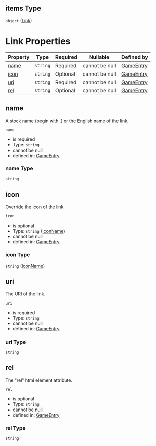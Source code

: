 ## items Type

`object` ([Link](game-properties-links-link.md))

# Link Properties

| Property      | Type     | Required | Nullable       | Defined by                                                                                                         |
| :------------ | -------- | -------- | -------------- | :----------------------------------------------------------------------------------------------------------------- |
| [name](#name) | `string` | Required | cannot be null | [GameEntry](game-properties-links-link-properties-name.md "undefined#/properties/links/items/properties/name")     |
| [icon](#icon) | `string` | Optional | cannot be null | [GameEntry](game-properties-links-link-properties-iconname.md "undefined#/properties/links/items/properties/icon") |
| [uri](#uri)   | `string` | Required | cannot be null | [GameEntry](game-properties-links-link-properties-uri.md "undefined#/properties/links/items/properties/uri")       |
| [rel](#rel)   | `string` | Optional | cannot be null | [GameEntry](game-properties-links-link-properties-rel.md "undefined#/properties/links/items/properties/rel")       |

## name

A stock name (begin with .) or the English name of the link.


`name`

-   is required
-   Type: `string`
-   cannot be null
-   defined in: [GameEntry](game-properties-links-link-properties-name.md "undefined#/properties/links/items/properties/name")

### name Type

`string`

## icon

Override the icon of the link.


`icon`

-   is optional
-   Type: `string` ([IconName](game-properties-links-link-properties-iconname.md))
-   cannot be null
-   defined in: [GameEntry](game-properties-links-link-properties-iconname.md "undefined#/properties/links/items/properties/icon")

### icon Type

`string` ([IconName](game-properties-links-link-properties-iconname.md))

## uri

The URI of the link.


`uri`

-   is required
-   Type: `string`
-   cannot be null
-   defined in: [GameEntry](game-properties-links-link-properties-uri.md "undefined#/properties/links/items/properties/uri")

### uri Type

`string`

## rel

The "rel" html element attribute.


`rel`

-   is optional
-   Type: `string`
-   cannot be null
-   defined in: [GameEntry](game-properties-links-link-properties-rel.md "undefined#/properties/links/items/properties/rel")

### rel Type

`string`
